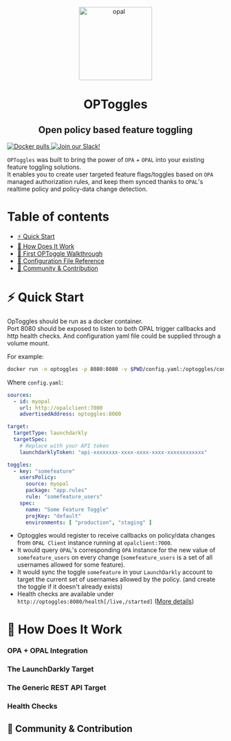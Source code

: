 <p  align="center">
 <img src="https://i.ibb.co/BGVBmMK/opal.png" height=170 alt="opal" border="0" />
</p>
<h1 align="center">
OPToggles
</h1>

<h2 align="center">
Open policy based feature toggling
</h2>

<a href="https://hub.docker.com/r/authorizon/optoggles" target="_blank">
    <img src="https://img.shields.io/docker/pulls/authorizon/optoggles?label=Docker%20pulls" alt="Docker pulls">
</a>
<a href="https://opal-access.slack.com/" target="_blank">
    <img src="https://img.shields.io/badge/Slack%20Community-4A154B?logo=slack&logoColor=white" alt="Join our Slack!">
</a>

`OPToggles` was built to bring the power of `OPA` + `OPAL` into your existing feature toggling solutions. <br/>
It enables you to create user targeted feature flags/toggles based on `OPA` managed authorization rules, and keep them
synced thanks to `OPAL`'s realtime policy and policy-data change detection.<br/>

# Table of contents

- [⚡ Quick Start](#quick-start)
- [🤿 How Does It Work](#design)
- [🦮 First OPToggle Walkthrough](docs/walkthrough.md)
- [📖 Configuration File Reference](docs/configuration.md)
- [👥 Community & Contribution](#community)

# <a name="quick-start"></a>⚡️ Quick Start

OpToggles should be run as a docker container. <br/>
Port 8080 should be exposed to listen to both OPAL trigger callbacks and http health checks. And configuration yaml file
could be supplied through a volume mount.

For example:

```sh
docker run -n optoggles -p 8080:8080 -v $PWD/config.yaml:/optoggles/config.yaml --rm -it authorizon/optoggles:latest
```

Where `config.yaml`:

```yaml
sources:
  - id: myopal
    url: http://opalclient:7000
    advertisedAddress: optoggles:8080

target:
  targetType: launchdarkly
  targetSpec:
    # Replace with your API token
    launchdarklyToken: "api-xxxxxxxx-xxxx-xxxx-xxxx-xxxxxxxxxxxx"

toggles:
  - key: "somefeature"
    usersPolicy:
      source: myopal
      package: "app.rules"
      rule: "somefeature_users"
    spec:
      name: "Some Feature Toggle"
      projKey: "default"
      environments: [ "production", "staging" ]
```

- Optoggles would register to receive callbacks on policy/data changes from `OPAL Client` instance running
  at `opalclient:7000`.
- It would query `OPAL`'s corresponding `OPA` instance for the new value of `somefeature_users` on every
  change (`somefeature_users` is a set of all usernames allowed for some feature).
- It would sync the toggle `somefeature` in your `LaunchDarkly` account to target the current set of usernames allowed
  by the policy. (and create the toggle if it doesn't already exists)
- Health checks are available under `http://optoggles:8080/health[/live,/started]` ([More details](#healthchecks))

# <a name="design"></a>🤿 How Does It Work

### <a name="launchdarkly"></a>OPA + OPAL Integration

### <a name="launchdarkly"></a>The LaunchDarkly Target

### <a name="httpserver"></a>The Generic REST API Target

### <a name="healthchecks"></a>Health Checks

## <a name="community"></a>👥 Community & Contribution
